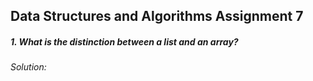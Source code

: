 ## Data Structures and Algorithms Assignment 7

##### 1. What is the distinction between a list and an array?
*Solution:* 
